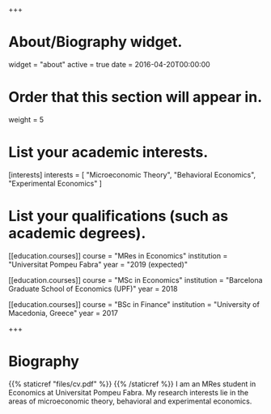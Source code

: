 +++
# About/Biography widget.
widget = "about"
active = true
date = 2016-04-20T00:00:00

# Order that this section will appear in.
weight = 5

# List your academic interests.
[interests]
  interests = [
    "Microeconomic Theory",
    "Behavioral Economics",
    "Experimental Economics"
  ]

# List your qualifications (such as academic degrees).
[[education.courses]]
  course = "MRes in Economics"
  institution = "Universitat Pompeu Fabra"
  year = "2019 (expected)"

[[education.courses]]
  course = "MSc in Economics"
  institution = "Barcelona Graduate School of Economics (UPF)"
  year = 2018

[[education.courses]]
  course = "BSc in Finance"
  institution = "University of Macedonia, Greece"
  year = 2017
 
+++

# Biography
{{% staticref "files/cv.pdf" %}}  {{% /staticref %}}
I am an MRes student in Economics at Universitat Pompeu Fabra. My research interests lie in the areas of microeconomic theory, behavioral and experimental economics.
